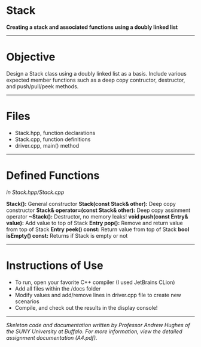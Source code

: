 # Stack
**Creating a stack and associated functions using a doubly linked list**

---
# Objective
Design a Stack class using a doubly linked list as a basis. Include various
expected member functions such as a deep copy contructor, destructor,
and push/pull/peek methods.

---
# Files
- Stack.hpp, function declarations
- Stack.cpp, function definitions
- driver.cpp, main() method

---
# Defined Functions
*in Stack.hpp/Stack.cpp*

**Stack():** General constructor
**Stack(const Stack& other):** Deep copy constructor
**Stack& operator=(const Stack& other):** Deep copy assinment operator
**~Stack():** Destructor, no memory leaks!
**void push(const Entry& value):** Add value to top of Stack
**Entry pop():** Remove and return value from top of Stack
**Entry peek() const:** Return value from top of Stack
**bool isEmpty() const:** Returns if Stack is empty or not

---
# Instructions of Use
- To run, open your favorite C++ compiler (I used JetBrains CLion)
- Add all files within the /docs folder
- Modify values and add/remove lines in driver.cpp file to create new scenarios
- Compile, and check out the results in the display console!

---
*Skeleton code and documentation written by Professor Andrew Hughes of the 
SUNY University at Buffalo. For more information, view the detailed
assignment documentation (A4.pdf).*

